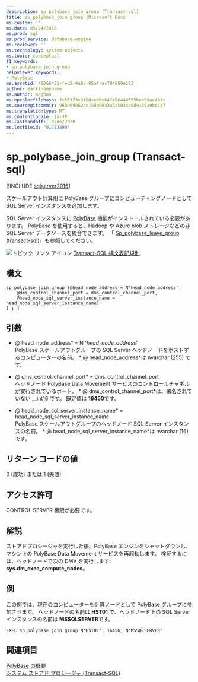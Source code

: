 ```yaml
---
description: sp_polybase_join_group (Transact-sql)
title: sp_polybase_join_group |Microsoft Docs
ms.custom: ''
ms.date: 05/24/2016
ms.prod: sql
ms.prod_service: database-engine
ms.reviewer: ''
ms.technology: system-objects
ms.topic: conceptual
f1_keywords:
- sp_polybase_join_group
helpviewer_keywords:
- PolyBase
ms.assetid: 48066431-fed2-4a8a-85af-ac704689e183
author: markingmyname
ms.author: maghan
ms.openlocfilehash: fe56373e9f80ce88c647458444655bea60ac431c
ms.sourcegitcommit: 968969b62bc158b9843aba5034c9d913519bc4a7
ms.translationtype: MT
ms.contentlocale: ja-JP
ms.lasthandoff: 10/06/2020
ms.locfileid: "91753890"
---
```

# <a name="sp_polybase_join_group-transact-sql"></a>sp_polybase_join_group (Transact-sql)
[!INCLUDE [sqlserver2016](../../includes/applies-to-version/sqlserver2016.md)]

  スケールアウト計算用に PolyBase グループにコンピューティングノードとして SQL Server インスタンスを追加します。  
  
 SQL Server インスタンスに  [PolyBase](../../relational-databases/polybase/polybase-guide.md) 機能がインストールされている必要があります。  PolyBase を使用すると、Hadoop や Azure blob ストレージなどの非 SQL Server データソースを統合できます。 「 [Sp_polybase_leave_group &#40;transact-sql&#41;](../../relational-databases/system-stored-procedures/polybase-stored-procedures-sp-polybase-leave-group.md)」も参照してください。  
  
 ![トピック リンク アイコン](../../database-engine/configure-windows/media/topic-link.gif "トピック リンク アイコン") [Transact-SQL 構文表記規則](../../t-sql/language-elements/transact-sql-syntax-conventions-transact-sql.md)  
  
## <a name="syntax"></a>構文  
  
```  
sp_polybase_join_group (@head_node_address = N'head_node_address',  
    @dms_control_channel_port = dms_control_channel_port,  
    @head_node_sql_server_instance_name = head_node_sql_server_instance_name)  
[ ; ]          
```  
  
## <a name="arguments"></a>引数  
 * \@ head_node_address* = N '*head_node_address*'  
 PolyBase スケールアウトグループの SQL Server ヘッドノードをホストするコンピューターの名前。 * \@ head_node_address*は nvarchar (255) です。  
  
 * \@ dms_control_channel_port* = dms_control_channel_port  
 ヘッドノード PolyBase Data Movement サービスのコントロールチャネルが実行されているポート。 * \@ dms_control_channel_port*は、署名されていない __int16 です。 既定値は **16450**です。  
  
 * \@ head_node_sql_server_instance_name* = head_node_sql_server_instance_name  
 PolyBase スケールアウトグループのヘッドノード SQL Server インスタンスの名前。 * \@ head_node_sql_server_instance_name*は nvarchar (16) です。  
  
## <a name="return-code-values"></a>リターン コードの値  
 0 (成功) または 1 (失敗)  
  
## <a name="permissions"></a>アクセス許可  
 CONTROL SERVER 権限が必要です。  
  
## <a name="remarks"></a>解説  
 ストアドプロシージャを実行した後、PolyBase エンジンをシャットダウンし、マシン上の PolyBase Data Movement サービスを再起動します。 検証するには、ヘッドノードで次の DMV を実行します: **sys.dm_exec_compute_nodes**。  
  
## <a name="example"></a>例  
 この例では、現在のコンピューターを計算ノードとして PolyBase グループに参加させます。  ヘッドノードの名前は **HST01** で、ヘッドノード上の SQL Server インスタンスの名前は **MSSQLSERVER**です。  
  
```  
EXEC sp_polybase_join_group N'HST01', 16450, N'MSSQLSERVER'   
```  
  
## <a name="see-also"></a>関連項目  
 [PolyBase の概要](../polybase/polybase-guide.md)   
 [システム ストアド プロシージャ &#40;Transact-SQL&#41;](../../relational-databases/system-stored-procedures/system-stored-procedures-transact-sql.md)  
  
